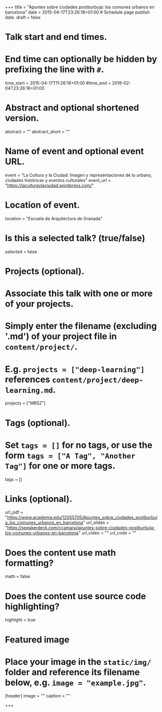 +++
title = "Apuntes sobre ciudades postburbuja: los comunes urbanos en barcelona"
date = 2015-04-17T23:26:18+01:00  # Schedule page publish date.
draft = false

# Talk start and end times.
#   End time can optionally be hidden by prefixing the line with `#`.
time_start = 2015-04-17T11:26:18+01:00
#time_end = 2018-02-04T23:26:18+01:00

# Abstract and optional shortened version.
abstract = ""
abstract_short = ""

# Name of event and optional event URL.
event = "La Cultura y la Ciudad: Imagen y representaciones de lo urbano, ciudades históricas y eventos culturales"
event_url = "https://laculturaylaciudad.wordpress.com/"

# Location of event.
location = "Escuela de Arquitectura de Granada"

# Is this a selected talk? (true/false)
selected = false

# Projects (optional).
#   Associate this talk with one or more of your projects.
#   Simply enter the filename (excluding '.md') of your project file in `content/project/`.
#   E.g. `projects = ["deep-learning"]` references `content/project/deep-learning.md`.
projects = ["MRSZ"]

# Tags (optional).
#   Set `tags = []` for no tags, or use the form `tags = ["A Tag", "Another Tag"]` for one or more tags.
tags = []

# Links (optional).
url_pdf = "https://www.academia.edu/12055705/Apuntes_sobre_ciudades_postburbuja_los_comunes_urbanos_en_barcelona"
url_slides = "https://speakerdeck.com/ccamara/apuntes-sobre-ciudades-postburbuja-los-comunes-urbanos-en-barcelona"
url_video = ""
url_code = ""

# Does the content use math formatting?
math = false

# Does the content use source code highlighting?
highlight = true

# Featured image
# Place your image in the `static/img/` folder and reference its filename below, e.g. `image = "example.jpg"`.
[header]
image = ""
caption = ""

+++
